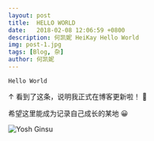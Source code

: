 ```yaml
---
layout: post
title:  HELLO WORLD
date:   2018-02-08 12:06:59 +0800
description: 何凯妮 HeiKay Hello World
img: post-1.jpg
tags: [Blog, 杂]
author: 何凯妮
---
```


```
Hello World
```

↑ 看到了这条，说明我正式在博客更新啦！ 👏

希望这里能成为记录自己成长的某地  😀

![Yosh Ginsu]({{site.baseurl}}/assets/img/blog/en.png)